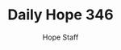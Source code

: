 ---
image: /assets/img/daily-hope-default-artwork.png
title: Daily Hope 346
number: 346
categories:
  - Daily Hope
author: Hope Staff
notes: Daily Hope 346
embed: >-
  <iframe style="border-radius:12px" src="https://open.spotify.com/embed/episode/2cCRPy87KevCVdTbTwgrsL?utm_source=generator" width="100%" height="152" frameBorder="0" allowfullscreen="" allow="autoplay; clipboard-write; encrypted-media; fullscreen; picture-in-picture" loading="lazy"></iframe>
---